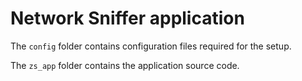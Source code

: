 # Network Sniffer application 
The `config` folder contains configuration files required for the setup.


The `zs_app` folder contains the application source code.
